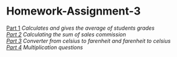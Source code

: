 # Homework-Assignment-3

<a href="https://jhanks89.github.io/Part_1/">Part 1</a>
<i>Calculates and gives the average of students grades<i>
<br>
<a href="https://jhanks89.github.io/Part_2/">Part 2</a>
  <i>Calculating the sum of sales commission<i>
  <br>
<a href="https://jhanks89.github.io/Part_3/">Part 3</a>
    <i>Converter from celsius to farenheit and farenheit to celsius<i>
<br>
<a href="https://jhanks89.github.io/Part_4/">Part 4</a>
      <i>Multiplication questions<i>
        

